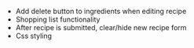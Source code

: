 - Add delete button to ingredients when editing recipe
- Shopping list functionality
- After recipe is submitted, clear/hide new recipe form
- Css styling